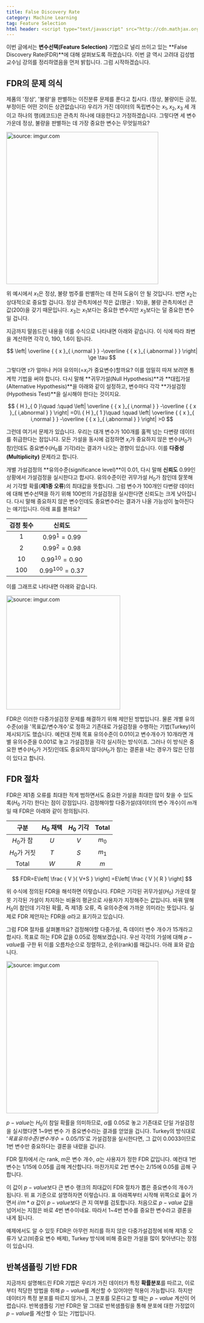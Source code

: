 ```yaml
---
title: False Discovery Rate
category: Machine Learning
tag: Feature Selection
html header: <script type="text/javascript" src="http://cdn.mathjax.org/mathjax/latest/MathJax.js?config=TeX-AMS_SVG"></script>
---
```


이번 글에서는 **변수선택(Feature Selection)** 기법으로 널리 쓰이고 있는 **False Discovery Rate(FDR)**에 대해 살펴보도록 하겠습니다. 이번 글 역시 고려대 김성범 교수님 강의를 정리하였음을 먼저 밝힙니다. 그럼 시작하겠습니다.



## FDR의 문제 의식

제품의 '정상', '불량'을 판별하는 이진분류 문제를 푼다고 칩시다. (정상, 불량이든 긍정, 부정이든 어떤 것이든 상관없습니다) 우리가 가진 데이터의 독립변수는 $x_1, x_2, x_3$ 세 개이고 하나의 행(레코드)은 관측치 하나에 대응한다고 가정하겠습니다. 그렇다면 세 변수 가운데 정상, 불량을 판별하는 데 가장 중요한 변수는 무엇일까요?

<a href="http://imgur.com/e2T9Rnn"><img src="http://i.imgur.com/e2T9Rnn.png" width="400px" title="source: imgur.com" /></a>

위 예시에서 $x_1$은 정상, 불량 범주를 판별하는 데 전혀 도움이 안 될 것입니다. 반면 $x_2$는 상대적으로 중요할 겁니다. 정상 관측치에선 작은 값(평균 : 10)을, 불량 관측치에선 큰 값(200)을 갖기 때문입니다. $x_3$는 $x_1$보다는 중요한 변수지만 $x_3$보다는 덜 중요한 변수일 겁니다.

지금까지 말씀드린 내용을 이를 수식으로 나타내면 아래와 같습니다. 이 식에 따라 좌변을 계산하면 각각 0, 190, 1.6이 됩니다.


$$
\left| \overline { { x }_{ i,normal } } -\overline { { x }_{ i,abnormal } }  \right| \ge \tau
$$

그렇다면 $τ$가 얼마나 커야 유의미(=$x_i$가 중요변수)할까요? 이를 엄밀히 따져 보려면 통계학 기법을 써야 합니다. 다시 말해 **귀무가설(Null Hypothesis)**과 **대립가설(Alternative Hypothesis)**을 아래와 같이 설정하고, 변수마다 각각 **가설검정(Hypothesis Test)**을 실시해야 한다는 것이지요. 



$$
{ H }_{ 0 }\quad :\quad \left| \overline { { x }_{ i,normal } } -\overline { { x }_{ i,abnormal } }  \right| =0\\ { H }_{ 1 }\quad :\quad \left| \overline { { x }_{ i,normal } } -\overline { { x }_{ i,abnormal } }  \right| >0
$$


그런데 여기서 문제가 있습니다. 우리는 대개 변수가 100개를 훌쩍 넘는 다변량 데이터를 취급한다는 점입니다. 모든 가설을 동시에 검정하면 $x_i$가 중요하지 않은 변수($H_0$가 참)인데도 중요변수($H_0$를 기각)라는 결과가 나오는 경향이 있습니다. 이를 **다중성(Multiplicity)** 문제라고 합니다. 

개별 가설검정의 **유의수준(significance level)**이 0.01, 다시 말해 **신뢰도** 0.99인 상황에서 가설검정을 실시한다고 합시다. 유의수준이란 귀무가설 $H_0$가 참인데 잘못해서 기각할 확률(**제1종 오류**)의 최대값을 뜻합니다. 그럼 변수가 100개인 다변량 데이터에 대해 변수선택을 하기 위해 100번의 가설검정을 실시한다면 신뢰도는 크게 낮아집니다. 다시 말해 중요하지 않은 변수인데도 중요변수라는 결과가 나올 가능성이 높아진다는 얘기입니다. 아래 표를 볼까요?




| 검정 횟수 |        신뢰도        |
| :---: | :---------------: |
|   1   |   $0.99^1=0.99$   |
|   2   |   $0.99^2=0.98$   |
|  10   | $0.99^{10}=0.90$  |
|  100  | $0.99^{100}=0.37$ |



이를 그래프로 나타내면 아래와 같습니다.



<a href="http://imgur.com/wBYsEEw"><img src="http://i.imgur.com/wBYsEEw.png" width="300px" title="source: imgur.com" /></a>

FDR은 이러한 다중가설검정 문제를 해결하기 위해 제안된 방법입니다. 물론 개별 유의수준($α$)을 '목표값/변수개수'로 정하고 기존대로 가설검정을 수행하는 기법(Turkey)이 제시되기도 했습니다. 예컨대 전체 목표 유의수준이 0.01이고 변수개수가 10개라면 개별 유의수준을 0.001로 놓고 가설검정을 각각 실시하는 방식이죠. 그러나 이 방식은 중요한 변수($H_0$가 거짓)인데도 중요하지 않다($H_0$가 참)는 결론을 내는 경우가 많은 단점이 있다고 합니다. 



## FDR 절차

FDR은 제1종 오류를 최대한 적게 범하면서도 중요한 가설을 최대한 많이 찾을 수 있도록($H_0$ 기각) 한다는 점이 강점입니다. 검정해야할 다중가설(데이터의 변수 개수)이 $m$개일 때 FDR은 아래와 같이 정의됩니다.

|    구분     | $H_0$ 채택 | $H_0$ 기각 | Total |
| :-------: | :------: | :------: | :---: |
| $H_0$가 참  |   $U$    |   $V$    | $m_0$ |
| $H_0$가 거짓 |   $T$    |   $S$    | $m_1$ |
|   Total   |   $W$    |   $R$    |  $m$  |

$$
FDR=E\left[ \frac { V }{ V+S }  \right] =E\left[ \frac { V }{ R }  \right]
$$

위 수식에 정의된 FDR을 해석하면 이렇습니다. FDR은 기각된 귀무가설($H_0$) 가운데 잘못 기각된 가설이 차지하는 비율의 평균으로 사용자가 지정해주는 값입니다. 바꿔 말해 $H_0$이 참인데 기각된 확률, 즉 제1종 오류, 즉 유의수준에 가까운 의미라는 뜻입니다. 실제로 FDR 제안자는 FDR을 $α$라고 표기하고 있습니다.

그럼 FDR 절차를 살펴볼까요? 검정해야할 다중가설, 즉 데이터 변수 개수가 15개라고 합시다. 목표로 하는 FDR 값을 0.05로 정해보겠습니다. 우선 각각의 가설에 대해 $p-value$를 구한 뒤 이를 오름차순으로 정렬하고, 순위(rank)를 매깁니다. 아래 표와 같습니다.

<a href="http://imgur.com/m40OJEw"><img src="http://i.imgur.com/m40OJEw.png" width="400px" title="source: imgur.com" /></a>

$p-value$는 $H_0$이 참일 확률을 의미하므로, $α$를 0.05로 놓고 기존대로 단일 가설검정을 실시했다면 1~9번 변수 가 중요변수라는 결과를 얻었을 겁니다. Turkey의 방식대로 '$목표 유의수준/변수 개수=0.05/15$'로 가설검정을 실시한다면, 그 값이 0.0033이므로 1번 변수만 중요하다는 결론을 내렸을 겁니다.

FDR 절차에서 $i$는 rank, $m$은 변수 개수, $α$는 사용자가 정한 FDR 값입니다. 예컨대 1번 변수는 $1/15$에 0.05를 곱해 계산합니다. 마찬가지로 2번 변수는 $2/15$에 0.05를 곱해 구합니다. 

이 값이 $p-value$보다 큰 변수 랭크의 최대값이 FDR 절차가 뽑은 중요변수의 개수가 됩니다. 위 표 기준으로 설명하자면 이렇습니다. 표 아래쪽부터 시작해 위쪽으로 훑어 가면서  $i/m*α$ 값이 $p-value$보다 큰 지 여부를 검토합니다. 처음으로 $p-value$ 값을 넘어서는 지점은 바로 4번 변수이네요. 따라서 1~4번 변수를 중요한 변수라고 결론을 내게 됩니다.

예제에서도 알 수 있듯 FDR은 아무런 처리를 하지 않은 다중가설검정에 비해 제1종 오류가 낮고(비중요 변수 배제), Turkey 방식에 비해 중요한 가설을 많이 찾아낸다는 장점이 있습니다.



## 반복샘플링 기반 FDR

지금까지 설명해드린 FDR 기법은 우리가 가진 데이터가 특정 **확률분포**를 따르고, 이로부터 적당한 방법을 취해 $p-value$를 계산할 수 있어야만 적용이 가능합니다. 하지만 데이터가 특정 분포를 따르지 않거나, 그 분포를 모른다고 할 때는 $p-value$ 계산이 어렵습니다. 반복샘플링 기반 FDR은 말 그대로 반복샘플링을 통해 분포에 대한 가정없이 $p-value$를 계산할 수 있는 기법입니다.